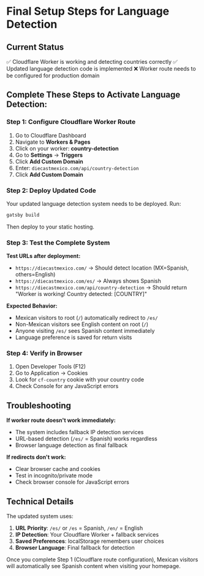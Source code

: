 # Final Setup Steps for Language Detection

## Current Status
✅ Cloudflare Worker is working and detecting countries correctly
✅ Updated language detection code is implemented
❌ Worker route needs to be configured for production domain

## Complete These Steps to Activate Language Detection:

### Step 1: Configure Cloudflare Worker Route
1. Go to Cloudflare Dashboard
2. Navigate to **Workers & Pages**
3. Click on your worker: **country-detection**
4. Go to **Settings** → **Triggers**
5. Click **Add Custom Domain**
6. Enter: `diecastmexico.com/api/country-detection`
7. Click **Add Custom Domain**

### Step 2: Deploy Updated Code
Your updated language detection system needs to be deployed. Run:
```bash
gatsby build
```
Then deploy to your static hosting.

### Step 3: Test the Complete System

**Test URLs after deployment:**
- `https://diecastmexico.com/` → Should detect location (MX=Spanish, others=English)
- `https://diecastmexico.com/es/` → Always shows Spanish
- `https://diecastmexico.com/api/country-detection` → Should return "Worker is working! Country detected: [COUNTRY]"

**Expected Behavior:**
- Mexican visitors to root (`/`) automatically redirect to `/es/`
- Non-Mexican visitors see English content on root (`/`)
- Anyone visiting `/es/` sees Spanish content immediately
- Language preference is saved for return visits

### Step 4: Verify in Browser
1. Open Developer Tools (F12)
2. Go to Application → Cookies
3. Look for `cf-country` cookie with your country code
4. Check Console for any JavaScript errors

## Troubleshooting

**If worker route doesn't work immediately:**
- The system includes fallback IP detection services
- URL-based detection (`/es/` = Spanish) works regardless
- Browser language detection as final fallback

**If redirects don't work:**
- Clear browser cache and cookies
- Test in incognito/private mode
- Check browser console for JavaScript errors

## Technical Details

The updated system uses:
1. **URL Priority**: `/es/` or `/es` = Spanish, `/en/` = English
2. **IP Detection**: Your Cloudflare Worker + fallback services  
3. **Saved Preferences**: localStorage remembers user choices
4. **Browser Language**: Final fallback for detection

Once you complete Step 1 (Cloudflare route configuration), Mexican visitors will automatically see Spanish content when visiting your homepage.